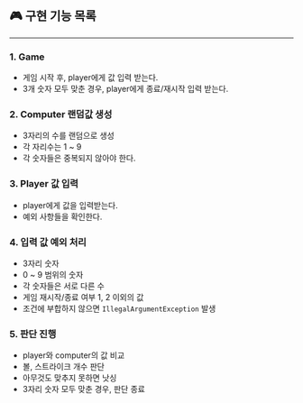 ## 🎮 구현 기능 목록

---
### 1. Game
- 게임 시작 후, player에게 값 입력 받는다.
- 3개 숫자 모두 맞춘 경우, player에게 종료/재시작 입력 받는다.

### 2. Computer 랜덤값 생성
- 3자리의 수를 랜덤으로 생성
- 각 자리수는 1 ~ 9
- 각 숫자들은 중복되지 않아야 한다.

### 3. Player 값 입력
- player에게 값을 입력받는다.
- 예외 사항들을 확인한다.

### 4. 입력 값 예외 처리
- 3자리 숫자
- 0 ~ 9 범위의 숫자
- 각 숫자들은 서로 다른 수
- 게임 재시작/종료 여부 1, 2 이외의 값
- 조건에 부합하지 않으면 `IllegalArgumentException` 발생

### 5. 판단 진행
- player와 computer의 값 비교
- 볼, 스트라이크 개수 판단
- 아무것도 맞추지 못하면 낫싱 
- 3자리 숫자 모두 맞춘 경우, 판단 종료
